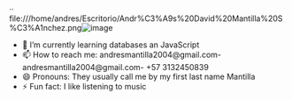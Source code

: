 ··
file:///home/andres/Escritorio/Andr%C3%A9s%20David%20Mantilla%20S%C3%A1nchez.png![image](https://github.com/Andresmantilla04/Andresmantilla04/assets/119468984/27c41f93-346d-4ccb-a52d-77f25307370a)


- 🌱 I’m currently learning databases an JavaScript
- 📫 How to reach me: andresmantilla2004@gmail.com- andresmantilla2004@gmail.com- +57 3132450839 
- 😄 Pronouns: They usually call me by my first last name Mantilla
- ⚡ Fun fact: I like listening to music


